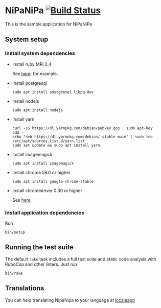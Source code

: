 # NiPaNiPa [![Build Status][ci-badge]][ci-url]

This is the sample application for NiPaNiPa

[ci-badge]: https://circleci.com/gh/deivid-rodriguez/nipanipa.svg?style=svg
[ci-url]: https://circleci.com/gh/deivid-rodriguez/nipanipa

## System setup

### Install system dependencies

* Install ruby MRI 2.4

  See [here](https://github.com/postmodern/ruby-install), for example.

* Install postgresql

  ```shell
  sudo apt install postgresql libpq-dev
  ```

* Install nodejs

  ```shell
  sudo apt install nodejs
  ```

* Install yarn

  ```shell
  curl -sS https://dl.yarnpkg.com/debian/pubkey.gpg | sudo apt-key add -
  echo "deb https://dl.yarnpkg.com/debian/ stable main" | sudo tee /etc/apt/sources.list.d/yarn.list
  sudo apt update && sudo apt install yarn
  ```

* Install imagemagick

  ```shell
  sudo apt install imagemagick
  ```

* Install chrome 59.0 or higher

  ```shell
  sudo apt install google-chrome-stable
  ```

* Install chromedriver 0.30 or higher

  See [here](https://sites.google.com/a/chromium.org/chromedriver/getting-started).

### Install application dependencies

Run

```shell
bin/setup
```

## Running the test suite

The default `rake` task includes a full test suite and static code analysis
with RuboCop and other linters. Just run

```
bin/rake
```

## Translations

You can help translating NipaNipa to your language at
[localeapp](https://www.localeapp.com/projects/7834)
